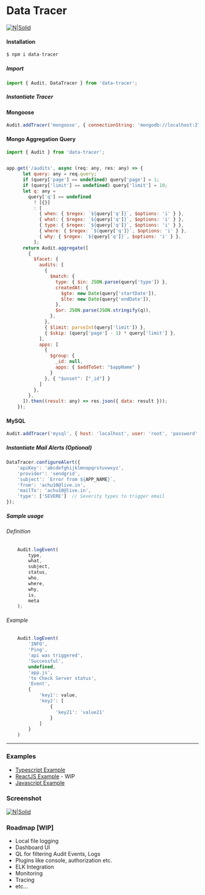 # Data Tracer

[![N|Solid](https://video.oznoz.com/media/brands/property_logo/1421940829_S1_AlienMonkeys_logo.png)]()


#### Installation

```javascript
$ npm i data-tracer
```


##### Import 
```javascript
import { Audit, DataTracer } from 'data-tracer';
```


##### Instantiate Tracer

#### Mongoose
```javascript
Audit.addTracer('mongoose', { connectionString: 'mongodb://localhost:27017/db', appName: 'Apple-Rest' });
```


#### Mongo Aggregation Query
```javascript
import { Audit } from 'data-tracer';


app.get('/audits', async (req: any, res: any) => {
      let query: any = req.query;
      if (query['page'] == undefined) query['page'] = 1;
      if (query['limit'] == undefined) query['limit'] = 10;
      let q: any =
        query['q'] == undefined
          ? [{}]
          : [
            { when: { $regex: `${query['q']}`, $options: 'i' } },
            { what: { $regex: `${query['q']}`, $options: 'i' } },
            { type: { $regex: `${query['q']}`, $options: 'i' } },
            { where: { $regex: `${query['q']}`, $options: 'i' } },
            { why: { $regex: `${query['q']}`, $options: 'i' } },
          ];
      return Audit.aggregate([
        {
          $facet: {
            audits: [
              {
                $match: {
                  type: { $in: JSON.parse(query['type']) },
                  createdAt: {
                    $gte: new Date(query['startDate']),
                    $lte: new Date(query['endDate']),
                  },
                  $or: JSON.parse(JSON.stringify(q)),
                },
              },
              { $limit: parseInt(query['limit']) },
              { $skip: (query['page'] - 1) * query['limit'] },
            ],
            apps: [
              {
                $group: {
                  _id: null,
                  apps: { $addToSet: "$appName" }
                }
              }, { "$unset": ["_id"] }
            ]
          },
        },
      ]).then((result: any) => res.json({ data: result }));
    });
```


#### MySQL

```javascript
Audit.addTracer('mysql', { host: 'localhost', user: 'root', 'password': 'root', database: 'myDB' });
```

##### Instantiate Mail Alerts  (Optional)

```javascript
DataTracer.configureAlert({
    'apiKey': 'abcdefghijklmnopqrstuvwxyz',
    'provider': 'sendgrid',
    'subject': `Error from ${APP_NAME}`,
    'from': 'achu10@live.in',
    'mailTo': 'achu10@live.in',
    'type': ['SEVERE']  // Severity types to trigger email
});
```

##### Sample usage

###### Definition

```javascript
    Audit.logEvent(
        type,
        what,
        subject,
        status,
        who,
        where,
        why,
        is,
        meta
    );
```

###### Example

```javascript
    Audit.logEvent(
        'INFO',
        'Ping',
        'api was triggered',
        'Successful',
        undefined,
        'app.js',
        'to Check Server status',
        'Event',
        {
            'key1': value,
            'key2': [
                {
                  'key21': 'value21'
                }
            ]
        }
    )
```
----------
    
### Examples
 * [Typescript Example](https://github.com/SAshwinAchu10/data-tracer/tree/master/examples/typescript)
 * [ReactJS Example](https://github.com/SAshwinAchu10/data-tracer/tree/master/examples/react) - WIP
 * [Javascript Example](https://github.com/SAshwinAchu10/data-tracer/tree/master/examples/javascript)


 ### Screenshot


[![N|Solid](https://github.com/SAshwinAchu10/data-tracer/blob/master/docs/1.png)](https://github.com/SAshwinAchu10/data-tracer/blob/master/docs/1.png)



### Roadmap [WIP]

 * Local file logging
 * Dashboard UI
 * QL for filtering Audit Events, Logs
 * Plugins like console, authorization etc.
 * ELK Integration
 * Monitoring
 * Tracing
 * etc...
